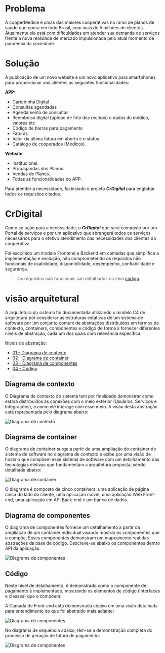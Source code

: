 # Problema

A cooperMedice é umas das maiores cooperativas no ramo de planos de saúde que opera em todo Brasil, com mais de 5 milhões de clientes.
Atualmente ela está com dificuldades em atender sua demanda de serviços frente a nova realidade de mercado impulsionada pelo atual momento de pandemia da sociedade.

# Solução
A publicação de um novo website e um novo aplicativo para smartphones para proporcionar aos clientes as seguintes funcionalidades:

**APP:**
 - Carteirinha Digital
 - Consultas agendadas
 - Agendamento de consultas
 - Reembolso digital (upload de foto dos recibos) e dados do médico, valores etc
 - Código de barras para pagamento
 - Faturas
 - Valor da última fatura em aberto e o status
 - Catálogo de cooperados (Médicos).

**Website**
- Institucional.
- Propagandas dos Planos.
- Vendas de Planos.
- Todas as funcionalidades do APP.

Para atender a necessidade, foi inciado o projeto ***CrDigital*** para englobar todos os requisitos citados.
# CrDigital
Como solução para a necessidade, o ***CrDigital*** que será composto por um Portal de serviços e por um aplicativo que abrangerá todos os serviços necessários para o efetivo atendimento das necessidades dos clientes da cooperativa.

Foi escolhido um modelo Frontend e Backend em camadas que simplifica a implementação e evolução, não comprometendo os requisitos não funcionais de usabilidade, disponibilidade, desempenho, confiabilidade e segurança.

>Os requisitos não funcionais são detalhados no item [código](#código).

# visão arquitetural
A arquitetura do sistema foi documentada utilizando o modelo C4 de arquitetura por considerar as estruturas estáticas de um sistema de software por um conjunto comum de abstrações distribuídos em termos de contexto, containers, componentes e código de forma a fornecer diferentes níveis de abstração, cada um dos quais com relevância específica.

Níveis de abstração:

*  [01 - Diagrama de contexto](#diagrama-de-contexto)
*  [02 - Diagrama de container](#diagrama-de-container)
*  [03 - Diagrama de componentes](#diagrama-de-componentes)
*  [04 - Código](#código)
 

## Diagrama de contexto

O Diagrama de contexto do sistema tem por finalidade demonstrar como estará distribuídos as conexões com o meio exterior (Usuários, Serviços e Integrações), e como ele interage com esse meio. A visão desta abstração está representada pelo diagrama abaixo:

![Diagrama de contexto](https://github.com/elissonlobao/igti-arq-web-trabalho-pratico/blob/main/docs/01-diagrama-contexto/01-diagrama_contexto.svg  "Diagrama de contexto")

## Diagrama de container
O diagrama de container surge a partir de uma ampliação do container do sistema de software no diagrama de contexto e exibe por uma visão de hosts o que compõem esse sistema de software com um detalhamento das tecnologias eletivas que fundamentam a arquitetura proposta, sendo detalhada abaixo:

![Diagrama de container](https://github.com/elissonlobao/igti-arq-web-trabalho-pratico/blob/main/docs/02-diagrama-de-container/02-diagrama-de-container.svg  "Diagrama de container")

O diagrama é composto de cinco containers: uma aplicação de página única do lado do cliente, uma aplicação móvel, uma aplicação Web Front-end, uma aplicação em API Back-end e um banco de dados.

## Diagrama de componentes
O diagrama de componentes fornece um detalhamento a partir da ampliação de um container individual visando mostrar os componentes que o compõe. Esses componentes demonstram um mapeamento real das abstrações da base de código. Descreve-se abaixo os componentes dentro API da aplicação:

![Diagrama de componentes](https://github.com/elissonlobao/igti-arq-web-trabalho-pratico/blob/main/docs/03-diagrama-de-componentes/03-diagrama-de-componentes.svg  "Diagrama de componentes")
  

## Código
Neste nível de detalhamento, é demonstrado como o componente de pagamento é implementado, mostrando os elementos de código (interfaces e classes) que o compõem:
  
A Camada de Front-end está demonstrada abaixo em uma visão detalhada para entendimento do que foi abstraído mais adiante:
  
![Diagrama de componentes](https://github.com/elissonlobao/igti-arq-web-trabalho-pratico/blob/main/docs/04-codigo/01-front-end.svg  "Front-end")
  
No diagrama de sequência abaixo, têm-se a demonstração completa do processo de geração de fatura de pagamento:

![Diagrama de componentes](https://github.com/elissonlobao/igti-arq-web-trabalho-pratico/blob/main/docs/04-codigo/02-diagrama-sequencia.svg  "Front-end")